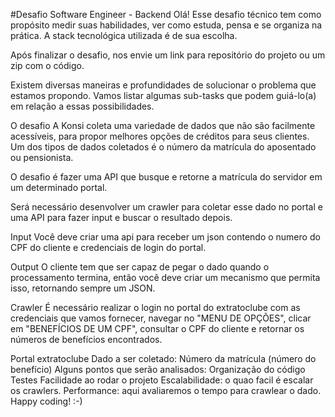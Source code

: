 #Desafio Software Engineer - Backend
Olá! Esse desafio técnico tem como propósito medir suas habilidades, ver como estuda, pensa e se organiza na prática. A stack tecnológica utilizada é de sua escolha.

Após finalizar o desafio, nos envie um link para repositório do projeto ou um zip com o código.

Existem diversas maneiras e profundidades de solucionar o problema que estamos propondo. Vamos listar algumas sub-tasks que podem guiá-lo(a) em relação a essas possibilidades.

O desafio
A Konsi coleta uma variedade de dados que não são facilmente acessíveis, para propor melhores opções de créditos para seus clientes. Um dos tipos de dados coletados é o número da matrícula do aposentado ou pensionista.

O desafio é fazer uma API que busque e retorne a matrícula do servidor em um determinado portal.

Será necessário desenvolver um crawler para coletar esse dado no portal e uma API para fazer input e buscar o resultado depois.

Input
Você deve criar uma api para receber um json contendo o numero do CPF do cliente e credenciais de login do portal.

Output
O cliente tem que ser capaz de pegar o dado quando o processamento termina, então você deve criar um mecanismo que permita isso, retornando sempre um JSON.

Crawler
É necessário realizar o login no portal do extratoclube com as credenciais que vamos fornecer, navegar no "MENU DE OPÇÕES", clicar em "BENEFÍCIOS DE UM CPF", consultar o CPF do cliente e retornar os números de benefícios encontrados.

Portal extratoclube
Dado a ser coletado:
Número da matrícula (número do benefício)
Alguns pontos que serão analisados:
Organização do código
Testes
Facilidade ao rodar o projeto
Escalabilidade: o quao facil é escalar os crawlers.
Performance: aqui avaliaremos o tempo para crawlear o dado.
Happy coding! :-)